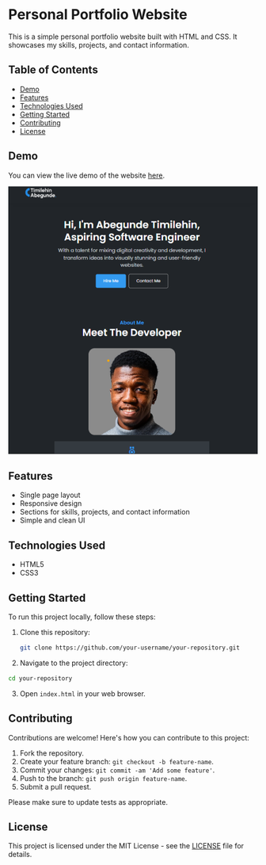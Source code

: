 # Personal Portfolio Website

This is a simple personal portfolio website built with HTML and CSS. It showcases my skills, projects, and contact information.

## Table of Contents

- [Demo](#demo)
- [Features](#features)
- [Technologies Used](#technologies-used)
- [Getting Started](#getting-started)
- [Contributing](#contributing)
- [License](#license)

## Demo

You can view the live demo of the website [here](https://Atimscreative.github.io/stutern-assessment).

![Screenshot](images/thumbnail.png)

## Features

- Single page layout
- Responsive design
- Sections for skills, projects, and contact information
- Simple and clean UI

## Technologies Used

- HTML5
- CSS3

## Getting Started

To run this project locally, follow these steps:

1. Clone this repository:

   ```bash
   git clone https://github.com/your-username/your-repository.git
   ```

2. Navigate to the project directory:

```bash
cd your-repository
```

3. Open `index.html` in your web browser.

## Contributing

Contributions are welcome! Here's how you can contribute to this project:

1. Fork the repository.
2. Create your feature branch: `git checkout -b feature-name`.
3. Commit your changes: `git commit -am 'Add some feature'`.
4. Push to the branch: `git push origin feature-name`.
5. Submit a pull request.

Please make sure to update tests as appropriate.

## License

This project is licensed under the MIT License - see the [LICENSE](LICENSE) file for details.

